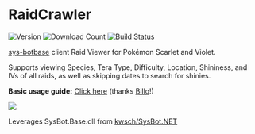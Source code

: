 # RaidCrawler
![Version](https://img.shields.io/github/v/release/LegoFigure11/RaidCrawler?label=latest%20release)
![Download Count](https://img.shields.io/github/downloads/LegoFigure11/RaidCrawler/total?label=total%20downloads)
[![Build Status](https://img.shields.io/github/actions/workflow/status/LegoFigure11/RaidCrawler/dotnet-desktop.yml?branch=main)](https://nightly.link/LegoFigure11/RaidCrawler/workflows/dotnet-desktop/main/RaidCralwer.zip)

[sys-botbase](https://github.com/olliz0r/sys-botbase) client Raid Viewer for Pokémon Scarlet and Violet.

Supports viewing Species, Tera Type, Difficulty, Location, Shininess, and IVs of all raids, as well as skipping dates to search for shinies.

**Basic usage guide:** [Click here](https://billo-guides.github.io/cfw/sv/raidcrawler) (thanks [Billo](https://github.com/Billo-PS)!)

![](https://i.imgur.com/J524iay.png)

Leverages SysBot.Base.dll from [kwsch/SysBot.NET](https://github.com/kwsch/SysBot.NET)
